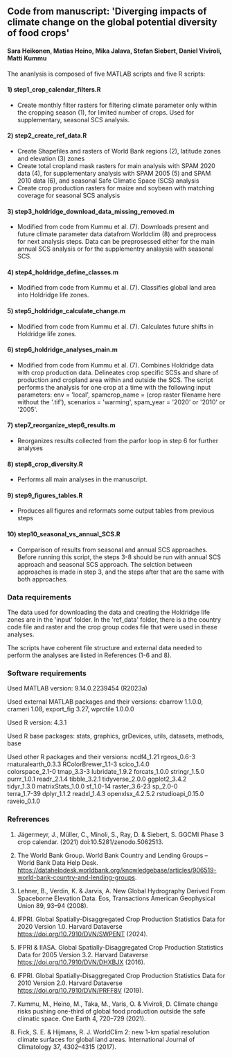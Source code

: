 ## Code from manuscript: 'Diverging impacts of climate change on the global potential diversity of food crops'
#### Sara Heikonen, Matias Heino, Mika Jalava, Stefan Siebert, Daniel Viviroli, Matti Kummu

The ananlysis is composed of five MATLAB scripts and five R scripts:

#### 1) step1_crop_calendar_filters.R
- Create monthly filter rasters for filtering climate parameter only within the cropping season (1), for limited number of crops. Used for supplementary, seasonal SCS analysis.

#### 2) step2_create_ref_data.R
- Create Shapefiles and rasters of World Bank regions (2), latitude zones and elevation (3) zones
- Create total cropland mask rasters for main analysis with SPAM 2020 data (4), for supplementary analysis with SPAM 2005 (5) and SPAM 2010 data (6), and seasonal Safe Climatic Space (SCS) analysis
- Create crop production rasters for maize and soybean with matching coverage for seasonal SCS analysis

#### 3) step3_holdridge_download_data_missing_removed.m
- Modified from code from Kummu et al. (7). Downloads present and future climate parameter data datafrom Worldclim (8) and preprocess for next analysis steps. Data can be preprosessed either for the main annual SCS analysis or for the supplementry analaysis with seasonal SCS.

#### 4) step4_holdridge_define_classes.m
-  Modified from code from Kummu et al. (7). Classifies global land area into Holdridge life zones.

#### 5) step5_holdridge_calculate_change.m
-  Modified from code from Kummu et al. (7). Calculates future shifts in Holdridge life zones.

#### 6) step6_holdridge_analyses_main.m
-  Modified from code from Kummu et al. (7). Combines Holdridge data with crop production data. Delineates crop specific SCSs and share of production and cropland area within and outside the SCS. The script performs the analysis for one crop at a time with the following input parameters: env = 'local', spamcrop_name = (crop raster filename here without the '.tif'), scenarios = 'warming', spam_year = '2020' or '2010' or '2005'.
	   
#### 7) step7_reorganize_step6_results.m
- Reorganizes results collected from the parfor loop in step 6 for further analyses

#### 8) step8_crop_diversity.R
- Performs all main analyses in the manuscript.

#### 9) step9_figures_tables.R
- Produces all figures and reformats some output tables from previous steps

#### 10) step10_seasonal_vs_annual_SCS.R
- Comparison of results from seasonal and annual SCS approaches. Before running this script, the steps 3-8 should be run with annual SCS approach and seasonal SCS approach. The selction between approaches is made in step 3, and the steps after that are the same with both approaches.
  
### Data requirements
The data used for downloading the data and creating the Holdridge life zones are in the 'input' folder. In the 'ref_data' folder, there is a the country code file and raster and the crop group codes file that were used in these analyses.

The scripts have coherent file structure and external data needed to perform the analyses are listed in References (1-6 and 8).

### Software requirements

Used MATLAB version: 9.14.0.2239454 (R2023a)

Used external MATLAB packages and their versions:
cbarrow 1.1.0.0, crameri 1.08, export_fig 3.27, wprctile 1.0.0.0

Used R version: 4.3.1

Used R base packages: stats, graphics, grDevices, utils, datasets, methods, base

Used other R packages and their versions:
ncdf4_1.21          rgeos_0.6-3         rnaturalearth_0.3.3 RColorBrewer_1.1-3  scico_1.4.0        
colorspace_2.1-0    tmap_3.3-3          lubridate_1.9.2     forcats_1.0.0       stringr_1.5.0      
purrr_1.0.1         readr_2.1.4         tibble_3.2.1        tidyverse_2.0.0     ggplot2_3.4.2      
tidyr_1.3.0         matrixStats_1.0.0   sf_1.0-14           raster_3.6-23       sp_2.0-0           
terra_1.7-39        dplyr_1.1.2         readxl_1.4.3        openxlsx_4.2.5.2    rstudioapi_0.15.0  
raveio_0.1.0

### Refrerences

1. Jägermeyr, J., Müller, C., Minoli, S., Ray, D. & Siebert, S. GGCMI Phase 3 crop calendar. (2021) doi:10.5281/zenodo.5062513.

2. The World Bank Group. World Bank Country and Lending Groups – World Bank Data Help Desk. https://datahelpdesk.worldbank.org/knowledgebase/articles/906519-world-bank-country-and-lending-groups.

3. Lehner, B., Verdin, K. & Jarvis, A. New Global Hydrography Derived From Spaceborne Elevation Data. Eos, Transactions American Geophysical Union 89, 93–94 (2008).

4. IFPRI. Global Spatially-Disaggregated Crop Production Statistics Data for 2020 Version 1.0. Harvard Dataverse https://doi.org/10.7910/DVN/SWPENT (2024).

5. IFPRI & IIASA. Global Spatially-Disaggregated Crop Production Statistics Data for 2005 Version 3.2. Harvard Dataverse https://doi.org/10.7910/DVN/DHXBJX (2016).
   
6. IFPRI. Global Spatially-Disaggregated Crop Production Statistics Data for 2010 Version 2.0. Harvard Dataverse https://doi.org/10.7910/DVN/PRFF8V (2019).

7. Kummu, M., Heino, M., Taka, M., Varis, O. & Viviroli, D. Climate change risks pushing one-third of global food production outside the safe climatic space. One Earth 4, 720–729 (2021).

8. Fick, S. E. & Hijmans, R. J. WorldClim 2: new 1-km spatial resolution climate surfaces for global land areas.
International Journal of Climatology 37, 4302–4315 (2017).


